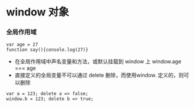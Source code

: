 # window 对象

### 全局作用域
```
var age = 27
function say(){console.log(27)}
```
- 在全局作用域中声名变量和方法，或默认挂载到 window 上 window.age === age
- 直接定义的全局变量不可以通过 delete 删除，而使用window. 定义的，则可以删除
```
var a = 123; delete a => false;
window.b = 123; delete b => true;
```